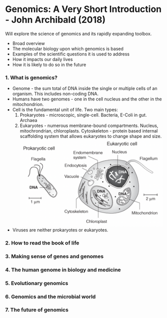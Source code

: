# Genomics: A Very Short Introduction - John Archibald (2018)
Will explore the science of genomics and its rapidly expanding toolbox.
* Broad overview
* The molecular biology upon which genomics is based
* Examples of the scientific questions it is used to address
* How it impacts our daily lives
* How it is likely to do so in the future

### 1. What is genomics? ###
* Genome - the sum total of DNA inside the single or multiple cells of an organism. This includes non-coding DNA.
* Humans have two genomes - one in the cell nucleus and the other in the mitochondrion.
* Cell is the fundamental unit of life. Two main types:
    1. Prokaryotes - microscopic, single-cell. Bacteria, E-Coli in gut. Archaea
    2. Eukaryotes - numerous membrane-bound compartments. Nucleus, mitochrondrian, chloroplasts. Cytoskeleton - protein based internal scaffolding system that allows eukaryotes to change shape and size.
    ![prokaryotic and eukaryotic cells](Illustration_1.png)
* Viruses are neither prokaryotes or eukaryotes.
### 2. How to read the book of life ### 
### 3. Making sense of genes and genomes ###
### 4. The human genome in biology and medicine ###
### 5. Evolutionary genomics ###
### 6. Genomics and the microbial world ###
### 7. The future of genomics ### 